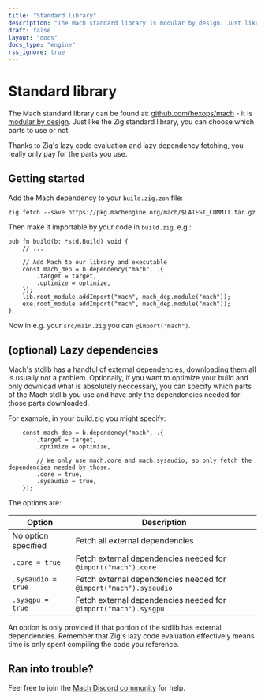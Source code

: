 ```yaml
---
title: "Standard library"
description: "The Mach standard library is modular by design. Just like the Zig standard library, you pick and choose which parts to use."
draft: false
layout: "docs"
docs_type: "engine"
rss_ignore: true
---
```


# Standard library

The Mach standard library can be found at: [github.com/hexops/mach](https://github.com/hexops/mach) - it is [modular by design](../modularity). Just like the Zig standard library, you can choose which parts to use or not.

Thanks to Zig's lazy code evaluation and lazy dependency fetching, you really only pay for the parts you use.

## Getting started

Add the Mach dependency to your `build.zig.zon` file:

<pre><code id="zig-fetch">zig fetch --save https://pkg.machengine.org/mach/$LATEST_COMMIT.tar.gz
</code></pre>
<script>
fetch('https://api.github.com/repos/hexops/mach/branches/0.4', {
  method: 'GET',
  headers: {'Accept': 'application/json'}},
)
  .then(resp => resp.json())
  .then(resp => {
    let elem = document.querySelector('#zig-fetch');
    elem.innerHTML = elem.innerHTML.replace('$LATEST_COMMIT', resp.commit.sha);
  });
</script>

Then make it importable by your code in `build.zig`, e.g.:

```zig
pub fn build(b: *std.Build) void {
    // ...

    // Add Mach to our library and executable
    const mach_dep = b.dependency("mach", .{
        .target = target,
        .optimize = optimize,
    });
    lib.root_module.addImport("mach", mach_dep.module("mach"));
    exe.root_module.addImport("mach", mach_dep.module("mach"));
}
```

Now in e.g. your `src/main.zig` you can `@import("mach")`.

## (optional) Lazy dependencies

Mach's stdlib has a handful of external dependencies, downloading them all is usually not a problem. Optionally, if you want to optimize your build and only download what is absolutely neccessary, you can specify which parts of the Mach stdlib you use and have only the dependencies needed for those parts downloaded.

For example, in your build.zig you might specify:

```zig
    const mach_dep = b.dependency("mach", .{
        .target = target,
        .optimize = optimize,

        // We only use mach.core and mach.sysaudio, so only fetch the dependencies needed by those.
        .core = true,
        .sysaudio = true,
    });
```

The options are:

| Option              | Description                                                       |
| ------------------- | ----------------------------------------------------------------- |
| No option specified | Fetch all external dependencies                                   |
| `.core = true`      | Fetch external dependencies needed for `@import("mach").core`     |
| `.sysaudio = true`  | Fetch external dependencies needed for `@import("mach").sysaudio` |
| `.sysgpu = true`    | Fetch external dependencies needed for `@import("mach").sysgpu`   |

An option is only provided if that portion of the stdlib has external dependencies. Remember that Zig's lazy code evaluation effectively means time is only spent compiling the code you reference.

## Ran into trouble?

Feel free to join the [Mach Discord community](../../discord) for help.
